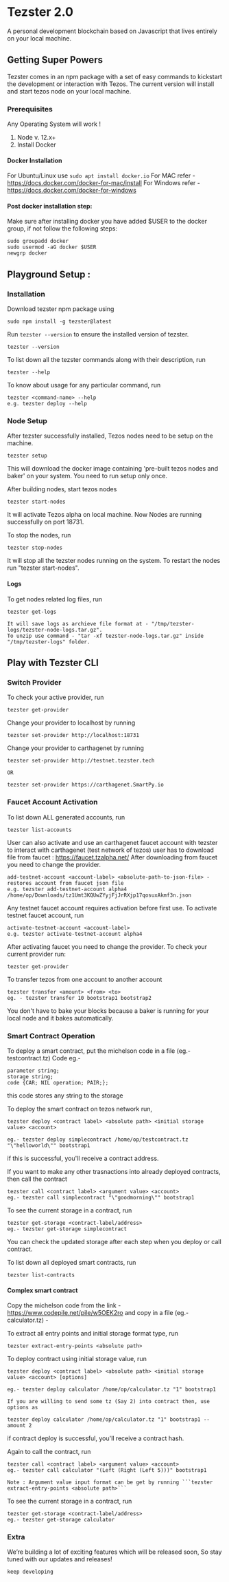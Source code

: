 # Tezster 2.0
A personal development blockchain based on Javascript that lives entirely on your local machine.

## Getting Super Powers

Tezster comes in an npm package with a set of easy commands to kickstart the development or interaction with Tezos. The current version will install and start tezos node on your local machine.

### Prerequisites

Any Operating System will work !

1. Node v. 12.x+
2. Install Docker 

#### Docker Installation
For Ubuntu/Linux use ``` sudo apt install docker.io ```
For MAC refer - https://docs.docker.com/docker-for-mac/install
For Windows refer - https://docs.docker.com/docker-for-windows

#### Post docker installation step:
Make sure after installing docker you have added \$USER to the docker group, if not follow the following steps:

```
sudo groupadd docker
sudo usermod -aG docker $USER
newgrp docker
```

## Playground Setup :

### Installation

Download tezster npm package using

```
sudo npm install -g tezster@latest
```
Run ```tezster --version``` to ensure the installed version of tezster.

```
tezster --version
```

To list down all the tezster commands along with their description, run

```
tezster --help
```

To know about usage for any particular command, run

```
tezster <command-name> --help
e.g. tezster deploy --help
```

### Node Setup

After tezster successfully installed, Tezos nodes need to be setup on the machine.

```
tezster setup
```
This will download the docker image containing 'pre-built tezos nodes and baker' on your system. You need to run setup only once.

After building nodes, start tezos nodes

```
tezster start-nodes
```
It will activate Tezos alpha on local machine. Now Nodes are running successfully on port 18731.


To stop the nodes, run

```
tezster stop-nodes
```
It will stop all the tezster nodes running on the system. To restart the nodes run "tezster start-nodes".

#### Logs

To get nodes related log files, run

```
tezster get-logs
```

```
It will save logs as archieve file format at - "/tmp/tezster-logs/tezster-node-logs.tar.gz".
To unzip use command - "tar -xf tezster-node-logs.tar.gz" inside "/tmp/tezster-logs" folder.
```

## Play with Tezster CLI 

### Switch Provider

To check your active provider, run

```
tezster get-provider

```
Change your provider to localhost by running

```
tezster set-provider http://localhost:18731 
```

Change your provider to carthagenet by running

```
tezster set-provider http://testnet.tezster.tech

OR

tezster set-provider https://carthagenet.SmartPy.io 

```

### Faucet Account Activation

To list down ALL generated accounts, run

```
tezster list-accounts
``` 

User can also activate and use an carthagenet faucet account with tezster to interact with carthagenet (test network of tezos) user has to download file from faucet : https://faucet.tzalpha.net/ After downloading from faucet you need to change the provider.


```
add-testnet-account <account-label> <absolute-path-to-json-file> - restores account from faucet json file
e.g. tezster add-testnet-account alpha4 /home/op/Downloads/tz1Umt3KQUwZYyjFjJrRXjp17qosuxAkmf3n.json

```
Any testnet faucet account requires activation before first use. To activate testnet faucet account, run

```
activate-testnet-account <account-label>
e.g. tezster activate-testnet-account alpha4

```

After activating faucet you need to change the provider. To check your current provider run:

```
tezster get-provider

```

To transfer tezos from one account to another account
```
tezster transfer <amount> <from> <to> 
eg. - tezster transfer 10 bootstrap1 bootstrap2

```
You don't have to bake your blocks because a baker is running for your local node and it bakes automatically. 

### Smart Contract Operation

To deploy a smart contract, put the michelson code in  a file (eg.- testcontract.tz) Code eg.-

```
parameter string;
storage string;
code {CAR; NIL operation; PAIR;};

```
this code stores any string to the storage

To deploy the smart contract on tezos network run,

```
tezster deploy <contract label> <absolute path> <initial storage value> <account>

eg.- tezster deploy simplecontract /home/op/testcontract.tz "\"helloworld\"" bootstrap1

```
if this is successful, you'll receive a contract address.

If you want to make any other trasnactions into already deployed contracts, then call the contract

```
tezster call <contract label> <argument value> <account>
eg.- tezster call simplecontract "\"goodmorning\"" bootstrap1

```

To see the current storage in a contract, run

```
tezster get-storage <contract-label/address>
eg.- tezster get-storage simplecontract

```
You can check the updated storage after each step when you deploy or call contract.

To list down all deployed smart contracts, run

```
tezster list-contracts

```

#### Complex smart contract

Copy the michelson code from the link - https://www.codepile.net/pile/w5OEK2ro and copy in a file (eg.- calculator.tz) - 


To extract all entry points and initial storage format type, run

```
tezster extract-entry-points <absolute path>
```

To deploy contract using initial storage value, run

```
tezster deploy <contract label> <absolute path> <initial storage value> <account> [options]

eg.- tezster deploy calculator /home/op/calculator.tz "1" bootstrap1

If you are willing to send some tz (Say 2) into contract then, use options as

tezster deploy calculator /home/op/calculator.tz "1" bootstrap1 --amount 2

```
if contract deploy is successful, you'll receive a contract hash.

Again to call the contract, run

```
tezster call <contract label> <argument value> <account>
eg.- tezster call calculator "(Left (Right (Left 5)))" bootstrap1

Note : Argument value input format can be get by running ```tezster extract-entry-points <absolute path>```

```

To see the current storage in a contract, run

```
tezster get-storage <contract-label/address>
eg.- tezster get-storage calculator

```

### Extra

We’re building a lot of exciting features which will be released soon, So stay tuned with our updates and releases!

```
keep developing
```
